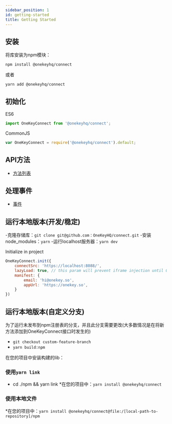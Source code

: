 ```yaml
---
sidebar_position: 1
id: getting-started
title: Getting Started
---
```


## 安装

将库安装为npm模块：

```shell
npm install @onekeyhq/connect
```

或者

```shell
yarn add @onekeyhq/connect
```

## 初始化

ES6

```javascript
import OneKeyConnect from '@onekeyhq/connect';
```

CommonJS

```javascript
var OneKeyConnect = require('@onekeyhq/connect').default;
```

## API方法

* [方法列表](方法)

## 处理事件

* [事件](事件)

## 运行本地版本(开发/稳定)

-克隆存储库：`git clone git@github.com：OneKeyHQ/connect.git`
-安装node_modules：`yarn`
-运行localhost服务器：`yarn dev`

Initialize in project

```javascript
OneKeyConnect.init({
    connectSrc: 'https://localhost:8088/',
    lazyLoad: true, // this param will prevent iframe injection until OneKeyConnect.method will be called
    manifest: {
        email: 'hi@onekey.so',
        appUrl: 'https://onekey.so',
    }
})
```

## 运行本地版本(自定义分支)

为了运行未发布到npm注册表的分支，并且此分支需要更改(大多数情况是在将新方法添加到OneKeyConnect接口时发生的)

* `git checkout custom-feature-branch`
* `yarn build:npm`

在您的项目中安装构建的lib：

### 使用`yarn link`

* cd ./npm && yarn link
*在您的项目中：`yarn install @onekeyhq/connect`

### 使用本地文件

*在您的项目中：`yarn install @onekeyhq/connect@file:/[local-path-to-repository]/npm`
